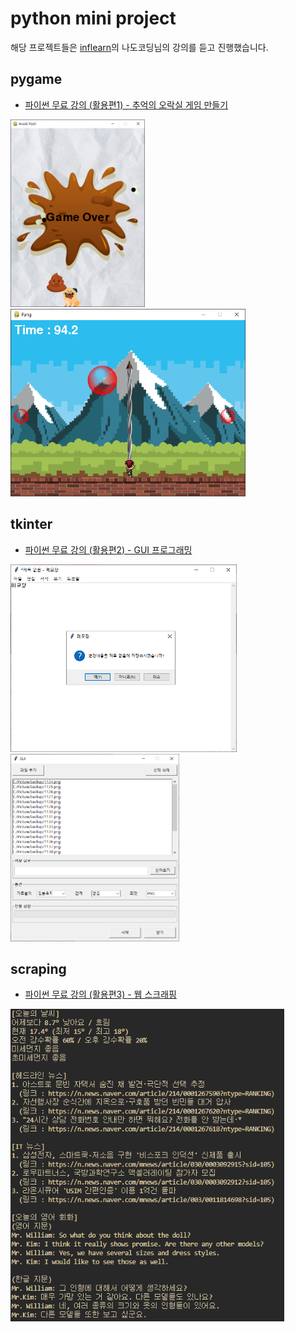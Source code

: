 # python mini project

해당 프로젝트들은 [inflearn](https://www.inflearn.com/)의 나도코딩님의 강의를 듣고 진행했습니다.

## pygame
* [파이썬 무료 강의 (활용편1) - 추억의 오락실 게임 만들기](https://www.inflearn.com/course/%EB%82%98%EB%8F%84%EC%BD%94%EB%94%A9-%ED%8C%8C%EC%9D%B4%EC%8D%AC-%ED%99%9C%EC%9A%A9%ED%8E%B8-1)

<img src="img_src/avoid_poo.png" height="300">
<img src="img_src/pang.png" height="300">

## tkinter
* [파이썬 무료 강의 (활용편2) - GUI 프로그래밍](https://www.inflearn.com/course/%EB%82%98%EB%8F%84%EC%BD%94%EB%94%A9-%ED%8C%8C%EC%9D%B4%EC%8D%AC-%ED%99%9C%EC%9A%A9%ED%8E%B8-2)

<img src="img_src/notepad.png" height="300">
<img src="img_src/img_merge.png" height="300">

## scraping
* [파이썬 무료 강의 (활용편3) - 웹 스크래핑](https://www.inflearn.com/course/%ED%8C%8C%EC%9D%B4%EC%8D%AC-%EC%9B%B9-%EC%8A%A4%ED%81%AC%EB%9E%98%ED%95%91)

<img src="img_src/scraping.png" height="500">
